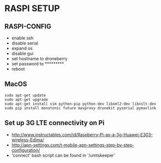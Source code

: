 # RASPI SETUP

## RASPI-CONFIG
- enable ssh
- disable serial
- expand os
- disable gui
- set hostname to droneberry
- set password to *********
- reboot

## MacOS
```
sudo apt-get update
sudo apt-get upgrade
sudo apt-get install vim python-pip python-dev libxml2-dev libxslt-dev
sudo pip install monotonic future mavproxy dronekit pyserial pymavlink 
```

## Set up 3G LTE connectivity on Pi
- http://www.instructables.com/id/Raspberry-Pi-as-a-3g-Huawei-E303-wireless-Edima/
- http://apn-settings.com/t-mobile-apn-settings-step-by-step-configuration/
- 'connect' bash script can be found in '/umtskeeper'